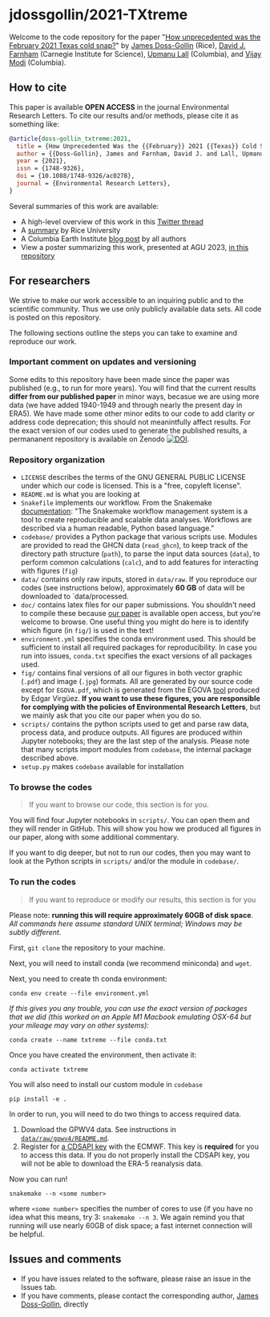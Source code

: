 # jdossgollin/2021-TXtreme

Welcome to the code repository for the paper "[How unprecedented was the February 2021 Texas cold snap?](https://doi.org/10.1088/1748-9326/ac0278)" by [James Doss-Gollin](https://dossgollin-lab.github.io/) (Rice), [David J. Farnham](https://www.davidjfarnham.com/) (Carnegie Institute for Science), [Upmanu Lall](http://www.columbia.edu/~ula2/) (Columbia), and [Vijay Modi](https://www.me.columbia.edu/faculty/vijay-modi) (Columbia).

## How to cite

This paper is available **OPEN ACCESS** in the journal Environmental Research Letters.
To cite our results and/or methods, please cite it as something like:

```bibtex
@article{doss-gollin_txtreme:2021,
  title = {How Unprecedented Was the {{February}} 2021 {{Texas}} Cold Snap?},
  author = {{Doss-Gollin}, James and Farnham, David J. and Lall, Upmanu and Modi, Vijay},
  year = {2021},
  issn = {1748-9326},
  doi = {10.1088/1748-9326/ac0278},
  journal = {Environmental Research Letters},
}
```

Several summaries of this work are available:

- A high-level overview of this work in this [Twitter thread](https://twitter.com/jdossgollin/status/1395484338750431237)
- A [summary](https://cee.rice.edu/news/was-februarys-winter-storm-texas-unprecedented) by Rice University
- A Columbia Earth Institute [blog post](https://blogs.ei.columbia.edu/2021/03/16/unprecedented-texas-cold-snap/) by all authors
- View a poster summarizing this work, presented at AGU 2023, [in this repository](./doc/agu21/poster.pdf)

## For researchers

We strive to make our work accessible to an inquiring public and to the scientific community.
Thus we use only publicly available data sets.
All code is posted on this repository.

The following sections outline the steps you can take to examine and reproduce our work.

### Important comment on updates and versioning

Some edits to this repository have been made since the paper was published (e.g., to run for more years).
You will find that the current results **differ from our published paper** in minor ways, becasue we are using more data (we have added 1940-1949 and through nearly the present day in ERA5).
We have made some other minor edits to our code to add clarity or address code deprecation; this should not meanintfully affect results.
For the exact version of our codes used to generate the published results, a permananent repository is available on Zenodo [![DOI](https://zenodo.org/badge/339750007.svg)](https://zenodo.org/badge/latestdoi/339750007).

### Repository organization

- `LICENSE` describes the terms of the GNU GENERAL PUBLIC LICENSE under which our code is licensed. This is a "free, copyleft license".
- `README.md` is what you are looking at
- `Snakefile` implements our workflow. From the Snakemake [documentation](snakemake.readthedocs.io/): "The Snakemake workflow management system is a tool to create reproducible and scalable data analyses. Workflows are described via a human readable, Python based language."
- `codebase/` provides a Python package that various scripts use. Modules are provided to read the GHCN data (`read_ghcn`), to keep track of the directory path structure (`path`), to parse the input data sources (`data`), to perform common calculations (`calc`), and to add features for interacting with figures (`fig`)
- `data/` contains only raw inputs, stored in `data/raw`. If you reproduce our codes (see instructions below), approximately **60 GB** of data will be downloaded to `data/processed.
- `doc/` contains latex files for our paper submissions. You shouldn't need to compile these because [our paper](https://doi.org/10.1088/1748-9326/ac0278) is available open access, but you're welcome to browse. One useful thing you might do here is to identify which figure (in `fig/`) is used in the text!
- `environment.yml` specifies the conda environment used. This should be sufficient to install all required packages for reproducibility. In case you run into issues, `conda.txt` specifies the exact versions of all packages used.
- `fig/` contains final versions of all our figures in both vector graphic (`.pdf`) and image (`.jpg`) formats. All are generated by our source code except for `EGOVA.pdf`, which is generated from the EGOVA [tool](https://bit.ly/EGOVA) produced by Edgar Virgüez. **If you want to use these figures, you are responsible for complying with the policies of Environmental Research Letters**, but we mainly ask that you cite our paper when you do so.
- `scripts/` contains the python scripts used to get and parse raw data, process data, and produce outputs. All figures are produced within Jupyter notebooks; they are the last step of the analysis. Please note that many scripts import modules from `codebase`, the internal package described above.
- `setup.py` makes `codebase` available for installation

### To browse the codes

> If you want to browse our code, this section is for you.

You will find four Jupyter notebooks in `scripts/`.
You can open them and they will render in GitHub.
This will show you how we produced all figures in our paper, along with some additional commentary.

If you want to dig deeper, but not to run our codes, then you may want to look at the Python scripts in `scripts/` and/or the module in `codebase/`.

### To run the codes

> If you want to reproduce or modify our results, this section is for you

Please note: **running this will require approximately 60GB of disk space**.
_All commands here assume standard UNIX terminal; Windows may be subtly different_.

First, `git clone` the repository to your machine.

Next, you will need to install conda (we recommend miniconda) and `wget`.

Next, you need to create th conda environment:

```shell
conda env create --file environment.yml
```

_If this gives you any trouble, you can use the exact version of packages that we did (this worked on an Apple M1 Macbook emulating OSX-64 but your mileage may vary on other systems):_

```shell
conda create --name txtreme --file conda.txt
```

Once you have created the environment, then activate it:

```shell
conda activate txtreme
```

You will also need to install our custom module in `codebase`

```shell
pip install -e .
```

In order to run, you will need to do two things to access required data.

1. Download the GPWV4 data. See instructions in [`data/raw/gpwv4/README.md`](data/raw/gpwv4/README.md).
1. Register for [a CDSAPI key](https://cds.climate.copernicus.eu/api-how-to) with the ECMWF. This key is **required** for you to access this data. If you do not properly install the CDSAPI key, you will not be able to download the ERA-5 reanalysis data.

Now you can run!

```shell
snakemake --n <some number>
```

where `<some number>` specifies the number of cores to use (if you have no idea what this means, try 3: `snakemake --n 3`.
We again remind you that running will use nearly 60GB of disk space; a fast internet connection will be helpful.

## Issues and comments

- If you have issues related to the software, please raise an issue in the Issues tab.
- If you have comments, please contact the corresponding author, [James Doss-Gollin](https://jdossgollin.github.io), directly
